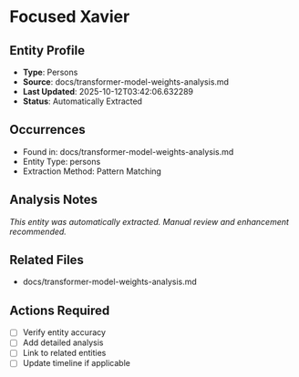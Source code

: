 # Focused Xavier

## Entity Profile
- **Type**: Persons
- **Source**: docs/transformer-model-weights-analysis.md
- **Last Updated**: 2025-10-12T03:42:06.632289
- **Status**: Automatically Extracted

## Occurrences
- Found in: docs/transformer-model-weights-analysis.md
- Entity Type: persons
- Extraction Method: Pattern Matching

## Analysis Notes
*This entity was automatically extracted. Manual review and enhancement recommended.*

## Related Files
- docs/transformer-model-weights-analysis.md

## Actions Required
- [ ] Verify entity accuracy
- [ ] Add detailed analysis
- [ ] Link to related entities
- [ ] Update timeline if applicable
